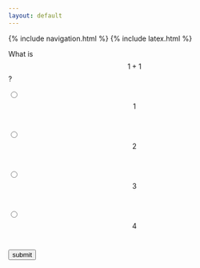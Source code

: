 ```yaml
---
layout: default
---
```


{% include navigation.html %}
{% include latex.html %}

What is $$1+1$$? <br>

<input type="radio" name="q1" value="0"> $$1$$ <br>

<input type="radio" name="q1" value="1"> $$2$$ <br>

<input type="radio" name="q1" value="0"> $$3$$ <br>

<input type="radio" name="q1" value="0" > $$4$$ <br>

<input id="submit1" name="q1" type="button" value="submit"> <br>

<p id="res1"> </p>


<script>
var correct = new Audio('audio/AC.mp3');
var wrong = new Audio('audio/WA.mp3');
document.getElementById("submit1").addEventListener("click", function () {
  console.log('pls')

  var score=document.querySelector('input[name="q1"]:checked').value

  console.log(score)

  if (score=="1"){
  	document.getElementById("res1").innerHTML="Correct"
  	correct.play();
  }
  else{
  	document.getElementById("res1").innerHTML="Wrong"
  	wrong.play();
  }
});
</script>

